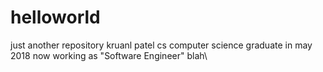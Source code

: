 # helloworld
just another repository
kruanl patel
cs computer science
graduate in may 2018
now working as "Software Engineer"
blah\
